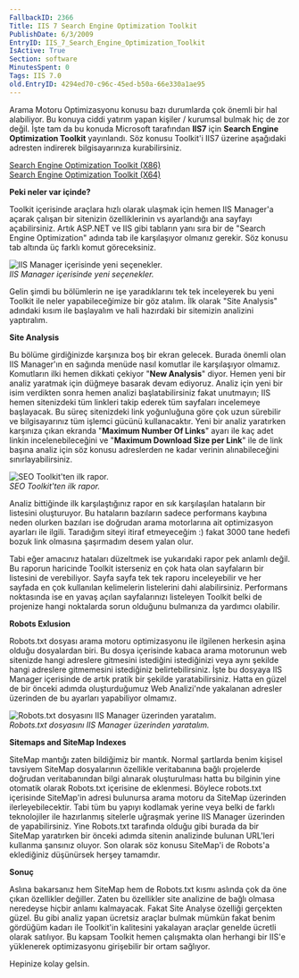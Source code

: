 ```yaml
---
FallbackID: 2366
Title: IIS 7 Search Engine Optimization Toolkit
PublishDate: 6/3/2009
EntryID: IIS_7_Search_Engine_Optimization_Toolkit
IsActive: True
Section: software
MinutesSpent: 0
Tags: IIS 7.0
old.EntryID: 4294ed70-c96c-45ed-b50a-66e330a1ae95
---
```

Arama Motoru Optimizasyonu konusu bazı durumlarda çok önemli bir hal
alabiliyor. Bu konuya ciddi yatırım yapan kişiler / kurumsal bulmak hiç
de zor değil. İşte tam da bu konuda Microsoft tarafından **IIS7** için
**Search Engine Optimization Toolkit** yayınlandı. Söz konusu Toolkit'i
IIS7 üzerine aşağıdaki adresten indirerek bilgisayarınıza
kurabilirsiniz.

[Search Engine Optimization Toolkit
(X86)](http://go.microsoft.com/?linkid=9668966)\
 [Search Engine Optimization Toolkit
(X64)](http://go.microsoft.com/?linkid=9668967)

**Peki neler var içinde?**

Toolkit içerisinde araçlara hızlı olarak ulaşmak için hemen IIS
Manager'a açarak çalışan bir sitenizin özelliklerinin vs ayarlandığı ana
sayfayı açabilirsiniz. Artık ASP.NET ve IIS gibi tabların yanı sıra bir
de "Search Engine Optimization" adında tab ile karşılaşıyor olmanız
gerekir. Söz konusu tab altında üç farklı komut göreceksiniz.

![IIS Manager içerisinde yeni
seçenekler.](http://cdn.daron.yondem.com/assets/2366/03062009_1.jpg)\
*IIS Manager içerisinde yeni seçenekler.*

Gelin şimdi bu bölümlerin ne işe yaradıklarını tek tek inceleyerek bu
yeni Toolkit ile neler yapabileceğimize bir göz atalım. İlk olarak "Site
Analysis" adındaki kısım ile başlayalım ve hali hazırdaki bir sitemizin
analizini yaptıralım.

**Site Analysis**

Bu bölüme girdiğinizde karşınıza boş bir ekran gelecek. Burada önemli
olan IIS Manager'ın en sağında menüde nasıl komutlar ile karşılaşıyor
olmamız. Komutların ilki hemen dikkati çekiyor "**New Analysis**" diyor.
Hemen yeni bir analiz yaratmak için düğmeye basarak devam ediyoruz.
Analiz için yeni bir isim verdikten sonra hemen analizi
başlatabilirsiniz fakat unutmayın; IIS hemen sitenizdeki tüm linkleri
takip ederek tüm sayfaları incelemeye başlayacak. Bu süreç sitenizdeki
link yoğunluğuna göre çok uzun sürebilir ve bilgisayarınız tüm işlemci
gücünü kullanacaktır. Yeni bir analiz yaratırken karşınıza çıkan ekranda
"**Maximum Number Of Links**" ayarı ile kaç adet linkin
incelenebileceğini ve "**Maximum Download Size per Link**" ile de link
başına analiz için söz konusu adreslerden ne kadar verinin
alınabileceğini sınırlayabilirsiniz.

![SEO Toolkit'ten ilk
rapor.](http://cdn.daron.yondem.com/assets/2366/03062009_2.gif)\
*SEO Toolkit'ten ilk rapor.*

Analiz bittiğinde ilk karşılaştığınız rapor en sık karşılaşılan
hataların bir listesini oluşturuyor. Bu hataların bazıların sadece
performans kaybına neden olurken bazıları ise doğrudan arama motorlarına
ait optimizasyon ayarları ile ilgili. Taradığım siteyi itiraf
etmeyeceğim :) fakat 3000 tane hedefi bozuk link olmasına şaşırmadım
desem yalan olur.

Tabi eğer amacınız hataları düzeltmek ise yukarıdaki rapor pek anlamlı
değil. Bu raporun haricinde Toolkit isterseniz en çok hata olan
sayfaların bir listesini de verebiliyor. Sayfa sayfa tek tek raporu
inceleyebilir ve her sayfada en çok kullanılan kelimelerin listelerini
dahi alabilirsiniz. Performans noktasında ise en yavaş açılan
sayfalarınızı listeleyen Toolkit belki de projenize hangi noktalarda
sorun olduğunu bulmanıza da yardımcı olabilir.

**Robots Exlusion**

Robots.txt dosyası arama motoru optimizasyonu ile ilgilenen herkesin
aşina olduğu dosyalardan biri. Bu dosya içerisinde kabaca arama
motorunun web sitenizde hangi adreslere gitmesini istediğini
istediğinizi veya aynı şekilde hangi adreslere gitmemesini istediğiniz
belirtebilirsiniz. İşte bu dosyaya IIS Manager içerisinde de artık
pratik bir şekilde yaratabilirsiniz. Hatta en güzel de bir önceki adımda
oluşturduğumuz Web Analizi'nde yakalanan adresler üzerinden de bu
ayarları yapabiliyor olmamız.

![Robots.txt dosyasını IIS Manager üzerinden
yaratalım.](http://cdn.daron.yondem.com/assets/2366/03062009_3.gif)\
*Robots.txt dosyasını IIS Manager üzerinden yaratalım.*

**Sitemaps and SiteMap Indexes**

SiteMap mantığı zaten bildiğimiz bir mantık. Normal şartlarda benim
kişisel tavsiyem SiteMap dosyalarının özellikle veritabanına bağlı
projelerde doğrudan veritabanından bilgi alınarak oluşturulması hatta bu
bilginin yine otomatik olarak Robots.txt içerisine de eklenmesi. Böylece
robots.txt içerisinde SiteMap'in adresi bulunursa arama motoru da
SiteMap üzerinden ilerleyebilecektir. Tabi tüm bu yapıyı kodlamak yerine
veya belki de farklı teknolojiler ile hazırlanmış sitelerle uğraşmak
yerine IIS Manager üzerinden de yapabilirsiniz. Yine Robots.txt
tarafında olduğu gibi burada da bir SiteMap yaratırken bir önceki adımda
sitenin analizinde bulunan URL'leri kullanma şansınız oluyor. Son olarak
söz konusu SiteMap'i de Robots'a eklediğiniz düşünürsek herşey tamamdır.

**Sonuç**

Aslına bakarsanız hem SiteMap hem de Robots.txt kısmı aslında çok da öne
çıkan özellikler değiller. Zaten bu özellikler site analizine de bağlı
olmasa neredeyse hiçbir anlamı kalmayacak. Fakat Site Analyse özelliği
gerçekten güzel. Bu gibi analiz yapan ücretsiz araçlar bulmak mümkün
fakat benim gördüğüm kadarı ile Toolkit'in kalitesini yakalayan araçlar
genelde ücretli olarak satılıyor. Bu kapsam Toolkit hemen çalışmakta
olan herhangi bir IIS'e yüklenerek optimizasyonu girişebilir bir ortam
sağlıyor.

Hepinize kolay gelsin.


